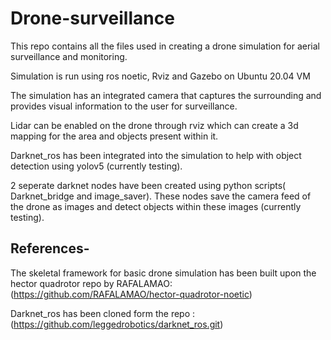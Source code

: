 # Drone-surveillance
This repo contains all the files used in creating a drone simulation for aerial surveillance and monitoring.

Simulation is run using ros noetic, Rviz and Gazebo on Ubuntu 20.04 VM

The simulation has an integrated camera that captures the surrounding and provides visual information to the user for surveillance.

Lidar can be enabled on the drone through rviz which can create a 3d mapping for the area and objects present within it.

Darknet_ros has been integrated into the simulation to help with object detection using yolov5 (currently testing).

2 seperate darknet nodes have been created using python scripts( Darknet_bridge and image_saver). These nodes save the camera feed of the drone as images and detect objects within these images (currently testing).

## References-
The skeletal framework for basic drone simulation has been built upon the hector quadrotor repo by RAFALAMAO: (https://github.com/RAFALAMAO/hector-quadrotor-noetic)

Darknet_ros has been cloned form the repo : (https://github.com/leggedrobotics/darknet_ros.git)
